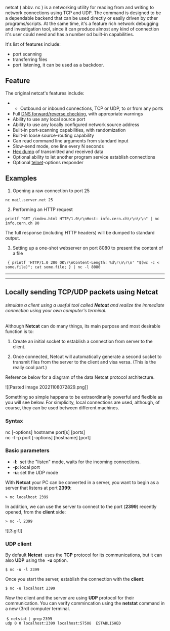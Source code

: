 netcat ( abbv. nc ) is a networking utility for reading from and writing to network connections using TCP and UDP.
The command is designed to be a dependable backend that can be used directly or easily driven by other programs/scripts.
At the same time, it's a feature rich network debugging and investigation tool, since it can produce almost any kind of connection it's user could need and has a number od built-in capabilities.

It's list of features include:
- port scanning
- transferring files
- port listening, it can be used as a backdoor.


## Feature
The original netcat's features include:
- -   Outbound or inbound connections, TCP or UDP, to or from any ports
-   Full [DNS forward/reverse checking](https://en.wikipedia.org/wiki/Reverse_DNS_lookup "Reverse DNS lookup"), with appropriate warnings
-   Ability to use any local source port
-   Ability to use any locally configured network source address
-   Built-in port-scanning capabilities, with randomization
-   Built-in loose source-routing capability
-   Can read command line arguments from standard input
-   Slow-send mode, one line every N seconds
-   [Hex dump](https://en.wikipedia.org/wiki/Hex_dump "Hex dump") of transmitted and received data
-   Optional ability to let another program service establish connections
-   Optional [telnet](https://en.wikipedia.org/wiki/Telnet "Telnet")-options responder

## Examples

1. Opening a raw connection to port 25

```
nc mail.server.net 25
```

2. Performing an HTTP request

```
printf "GET /index.html HTTP/1.0\r\nHost: info.cern.ch\r\n\r\n" | nc info.cern.ch 80
```

The full response (including HTTP headers) will be dumped to standard output.

3. Setting up a one-shot webserver on port 8080 to present the content of a file

```
 { printf 'HTTP/1.0 200 OK\r\nContent-Length: %d\r\n\r\n' "$(wc -c < some.file)"; cat some.file; } | nc -l 8080
```



---
---


## Locally sending TCP/UDP packets using Netcat

###### simulate a client using a useful tool called **Netcat** and realize the immediate connection using your own computer's terminal.

Although **Netcat** can do many things, its main purpose and most desirable function is to:

1.  Create an initial socket to establish a connection from server to the client.
    
2.  Once connected, Netcat will automatically generate a second socket to transmit files from the server to the client and visa versa. (This is the really cool part.)
    

Reference below for a diagram of the data Netcat protocol architecture.


![[Pasted image 20221108072829.png]]

Something so simple happens to be extraordinarily powerful and flexible as you will see below. For simplicity, local connections are used, although, of course, they can be used between different machines.

### Syntax

nc [-options] hostname port[s] [ports]  
nc -l -p port [-options] [hostname] [port]

### Basic parameters

-   -**l**:  set the "listen" mode, waits for the incoming connections.
-   -**p**: local port
-   -**u**: set the UDP mode

With **Netcat** your PC can be converted in a server, you want to begin as a server that listens at port **2399**:
```
> nc localhost 2399
```

In addition, we can use the server to connect to the port (**2399**) recently opened, from the **client** side:
```
> nc -l 2399
```

![[3.gif]]

### UDP client

By default **Netcat**  uses the **TCP** protocol for its communications, but it can also **UDP** using the  **-u** option.

```
$ nc -u -l 2399
```

Once you start the server, establish the connection with the **client**:

```
$ nc -u localhost 2399
```


Now the client and the server are using **UDP** protocol for their communication. You can verify commincation using the **netstat** command in a new (3rd) computer terminal. 

 `$ netstat` `| grep` `2399`  
`udp 0 0 localhost:2399 localhost:57508  ESTABLISHED`







